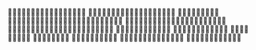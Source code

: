 􀀆􀀃􀀶􀁄􀁐􀁓􀁏􀁈􀁂􀁊􀁌􀁗􀁂􀁗􀁈􀁄􀁐
􀀆􀀆􀀃􂡆􀼢􄛺􄝫􄞊􄝖􄝣􄜷􄝸􄜸􄝃􄜲􄝖􄛾􀰸􁡂
􀀆􀀆􀀆􀀆􀀃􀀷􀀲􀀧􀀲
􀀍􀀃􀁌􀁑􀁇􀁈􀁛􀀑􀁋􀁗􀁐􀁏􄛾􀰸􁡂􀀃􀀐􀀡􀀃􁢸􁙜􀀃􀀤􄛥􄜣
􀀍􀀃􀁄􀁓􀁓􀀑􀁆􀁖􀁖􄛾􀰸􁡂􀀃􀀐􀀡􀀃􁢸􁙜􀀃􀀥􄛥􄜣
􀀍􀀃􀁌􀁑􀁇􀁈􀁛􀀑􀁍􀁖􄛾􀰸􁡂􀀃􀀐􀀡􀀃􁢸􁙜􀀃􀀦􄛥􄜣
􀀆􀀆􀀆􀀆􀀃􁵓􁡂􁱌􀀃􀀤􄛥􄜣
􄝫􄞊􄝖􄝣􄜷􄝸􄛻􁚲􃁛􄛺􃁛􂣲
􀀐􀀃􀾡􀹓
􀀐􀀃􀰸􁀛􀾡
􀀐􀀃􀀲􀀪􀀳􄛾􀰸􁡂
􀀐􀀃􀰸􁀛􁮏􀰯􄛾􀀸􀀵􀀯
􀀆􀀆􀀆􀀆􀀃􄝕􄝄􄜲􄞁􁱌􀀃􀀥􄛥􄜣
􀀆􀀆􀀆􀀆􀀃􁶵􂬟􁱌􀀃􀀦􄛥􄜣
